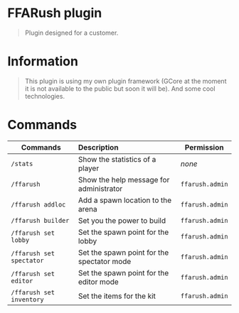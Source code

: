 FFARush plugin
============

> Plugin designed for a customer.

Information
============
> This plugin is using my own plugin framework (GCore at the moment it is not available to the public but soon it will be). And some cool technologies.

Commands
============

| Commands                            | Description                                                  | Permission                                                                                                      |
|---------------------------------|:-----------------------------------------------------------------|-----------------------------------------------------------------------------------------------------------------|
| `/stats`                        | Show the statistics of a player                                 | *none*                                                              |
| `/ffarush`                      | Show the help message for administrator                                    | `ffarush.admin`                                                     |
| `/ffarush addloc`               | Add a spawn location to the arena                                 | `ffarush.admin`                                                     |
| `/ffarush builder`              | Set you the power to build                                        | `ffarush.admin`                                                     |
| `/ffarush set lobby`            | Set the spawn point for the lobby                                 | `ffarush.admin`                                                     |
| `/ffarush set spectator`        | Set the spawn point for the spectator mode                        | `ffarush.admin`                                                     |
| `/ffarush set editor`           | Set the spawn point for the editor mode                           | `ffarush.admin`                                                     |
| `/ffarush set inventory`        | Set the items for the kit                                         | `ffarush.admin`                                                     |
